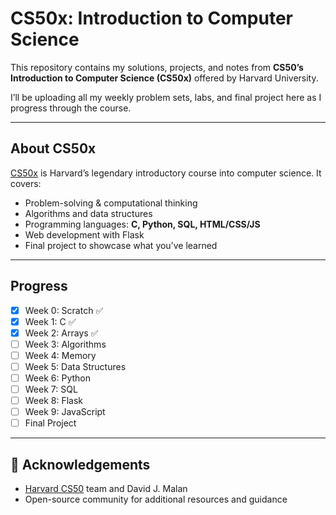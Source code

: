 # CS50x: Introduction to Computer Science

This repository contains my solutions, projects, and notes from **CS50’s Introduction to Computer Science (CS50x)** offered by Harvard University.  

I’ll be uploading all my weekly problem sets, labs, and final project here as I progress through the course.  

---

## About CS50x

[CS50x](https://cs50.harvard.edu/x/) is Harvard’s legendary introductory course into computer science. It covers:

- Problem-solving & computational thinking  
- Algorithms and data structures  
- Programming languages: **C, Python, SQL, HTML/CSS/JS**  
- Web development with Flask  
- Final project to showcase what you’ve learned  

---

## Progress

- [x] Week 0: Scratch ✅  
- [x] Week 1: C ✅ 
- [x] Week 2: Arrays ✅ 
- [ ] Week 3: Algorithms  
- [ ] Week 4: Memory  
- [ ] Week 5: Data Structures  
- [ ] Week 6: Python  
- [ ] Week 7: SQL  
- [ ] Week 8: Flask  
- [ ] Week 9: JavaScript  
- [ ] Final Project  

---

## 📖 Acknowledgements

- [Harvard CS50](https://cs50.harvard.edu/x/) team and David J. Malan  
- Open-source community for additional resources and guidance  
